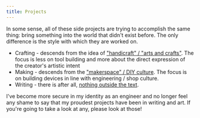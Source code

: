 ```yaml
---
title: Projects
---
```

In some sense, all of these side projects are trying to accomplish the same thing: bring something into the world that didn't exist before. The only difference is the style with which they are worked on.
* Crafting - descends from the idea of ["handicraft" / "arts and crafts"](https://en.wikipedia.org/wiki/Handicraft). The focus is less on tool building and more about the direct expression of the creator's artistic intent
* Making - descends from the ["makerspace" / DIY culture](https://en.wikipedia.org/wiki/Maker_culture). The focus is on building devices in line with engineering / shop culture.
* Writing - there is after all, [nothing outside the text](https://en.wikipedia.org/wiki/Jacques_Derrida#Philosophy). 

I've become more secure in my identity as an engineer and no longer feel any shame to say that my proudest projects have been in writing and art. If you're going to take a look at any, please look at those!